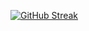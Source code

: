 [![GitHub Streak](http://github-readme-streak-stats.herokuapp.com?user=tetri&theme=github-dark&hide_border=true&date_format=j%2Fn%5B%2FY%5D)](https://git.io/streak-stats)
